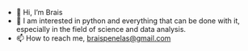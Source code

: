 - 👋 Hi, I’m Brais
- 👀 I am interested in python and everything that can be done with it, especially in the field of science and data analysis.
- 📫 How to reach me, braispenelas@gmail.com
